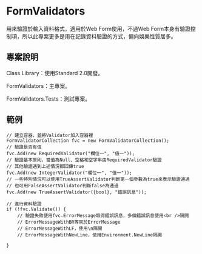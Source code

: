 # FormValidators

用來驗證於輸入資料格式，適用於Web Form使用，不過Web Form本身有驗證控制項，所以此專案更多是用在記錄資料驗證的方式，偏向娛樂性質居多。

## 專案說明

Class Library：使用Standard 2.0開發。

FormValidators：主專案。

FormValidators.Tests：測試專案。

## 範例

```
// 建立容器，並將Validator加入容器裡
FormValidatorCollection fvc = new FormValidatorCollection();
// 驗證是否有值
fvc.Add(new RequiredValidator("欄位一", "值一"));
// 驗證基本原則，當值為Null、空格和空字串由RequiredValidator驗證
// 其他驗證遇到上述情況都回傳true
fvc.Add(new IntegerValidator("欄位一", "值一"));
// 一些特別情況可以使用TrueAssertValidator判斷第一個參數為true來表示驗證通過
// 也可用FalseAssertValidator判斷false為通過
fvc.Add(new TrueAssertValidator({bool}, "錯誤訊息"));

// 進行資料驗證
if (!fvc.Validate()) {
    // 驗證失敗使用fvc.ErrorMessage取得錯誤訊息，多個錯誤訊息使用<br />隔開
    // ErrorMessageWithBR等同於ErrorMessage
    // ErrorMessageWithLF，使用\n隔開
    // ErrorMessageWithNewLine，使用Environment.NewLine隔開
    
}
```
